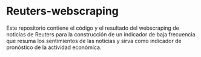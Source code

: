 # Reuters-webscraping
Este repositorio contiene el código y el resultado del webscraping de noticias de Reuters para la construcción de un indicador de baja frecuencia que resuma los sentimientos de las noticias y sirva como indicador de pronóstico de la actividad económica.
